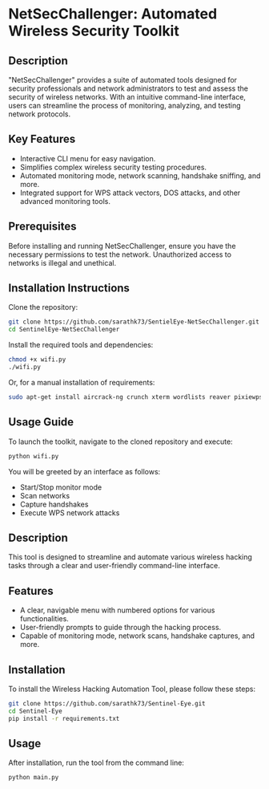 # NetSecChallenger: Automated Wireless Security Toolkit

## Description
"NetSecChallenger" provides a suite of automated tools designed for security professionals and network administrators to test and assess the security of wireless networks. With an intuitive command-line interface, users can streamline the process of monitoring, analyzing, and testing network protocols.

## Key Features
- Interactive CLI menu for easy navigation.
- Simplifies complex wireless security testing procedures.
- Automated monitoring mode, network scanning, handshake sniffing, and more.
- Integrated support for WPS attack vectors, DOS attacks, and other advanced monitoring tools.

## Prerequisites
Before installing and running NetSecChallenger, ensure you have the necessary permissions to test the network. Unauthorized access to networks is illegal and unethical.

## Installation Instructions

Clone the repository:

```bash
git clone https://github.com/sarathk73/SentielEye-NetSecChallenger.git
cd SentinelEye-NetSecChallenger
```

Install the required tools and dependencies:
```bash
chmod +x wifi.py
./wifi.py
```
Or, for a manual installation of requirements:

```bash
sudo apt-get install aircrack-ng crunch xterm wordlists reaver pixiewps bully wifite bettercap wifipumpkin3
```
## Usage Guide

To launch the toolkit, navigate to the cloned repository and execute:

```bash
python wifi.py
```
You will be greeted by an interface as follows:

- Start/Stop monitor mode
- Scan networks
- Capture handshakes
- Execute WPS network attacks

## Description
This tool is designed to streamline and automate various wireless hacking tasks through a clear and user-friendly command-line interface.

## Features
- A clear, navigable menu with numbered options for various functionalities.
- User-friendly prompts to guide through the hacking process.
- Capable of monitoring mode, network scans, handshake captures, and more.

## Installation

To install the Wireless Hacking Automation Tool, please follow these steps:

```bash
git clone https://github.com/sarathk73/Sentinel-Eye.git
cd Sentinel-Eye
pip install -r requirements.txt
```

## Usage

After installation, run the tool from the command line:

```bash
python main.py
```

